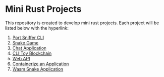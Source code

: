 # Mini Rust Projects

This repository is created to develop mini rust projects.
Each project will be listed below with the hyperlink:

1. [Port Sniffer CLI](/ip_sniffer)
2. [Snake Game](/snake)
3. [Chat Application](/chat)
4. [CLI Toy Blockchain](/blockchain)
5. [Web API](/webapi)
6. [Containerize an Application](/containerization_with_docker/)
7. [Wasm Snake Application](/wasm_snake/)
